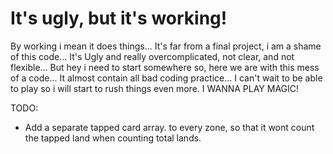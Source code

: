 # It's ugly, but it's working!
By working i mean it does things...
It's far from a final project, i am a shame of this code...
It's Ugly and really overcomplicated, not clear, and not flexible...
But hey i need to start somewhere so, here we are with this mess of a code...
It almost contain all bad coding practice...
I can't wait to be able to play so i will start to rush things even more.
I WANNA PLAY MAGIC!

TODO:
- Add a separate tapped card array. to every zone, so that it wont count the tapped land when counting total lands.
